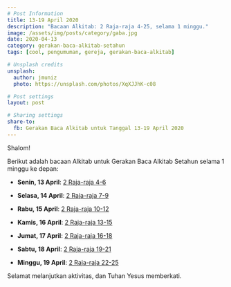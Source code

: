 ```yaml
---
# Post Information
title: 13-19 April 2020
description: "Bacaan Alkitab: 2 Raja-raja 4-25, selama 1 minggu."
image: /assets/img/posts/category/gaba.jpg
date: 2020-04-13
category: gerakan-baca-alkitab-setahun
tags: [cool, pengumuman, gereja, gerakan-baca-alkitab]

# Unsplash credits
unsplash:
  author: jmuniz
  photo: https://unsplash.com/photos/XqXJJhK-c08

# Post settings
layout: post

# Sharing settings
share-to:
  fb: Gerakan Baca Alkitab untuk Tanggal 13-19 April 2020
---
```

Shalom!

Berikut adalah bacaan Alkitab untuk Gerakan Baca Alkitab Setahun selama 1 minggu ke depan:
- **Senin, 13 April**: [2 Raja-raja 4-6](https://alkitab.sabda.org/passage.php?passage=2%20Raja-raja%204-6)

- **Selasa, 14 April**: [2 Raja-raja 7-9](https://alkitab.sabda.org/passage.php?passage=2%20Raja-raja%207-9)

- **Rabu, 15 April**: [2 Raja-raja 10-12](https://alkitab.sabda.org/passage.php?passage=2%20Raja-raja%2010-12)

- **Kamis, 16 April**: [2 Raja-raja 13-15](https://alkitab.sabda.org/passage.php?passage=2%20Raja-raja%2013-15)

- **Jumat, 17 April**: [2 Raja-raja 16-18](https://alkitab.sabda.org/passage.php?passage=2%20Raja-raja%2016-18)

- **Sabtu, 18 April**: [2 Raja-raja 19-21](https://alkitab.sabda.org/passage.php?passage=2%20Raja-raja%2019-21)

- **Minggu, 19 April**: [2 Raja-raja 22-25](https://alkitab.sabda.org/passage.php?passage=2%20Raja-raja%2022-25)

Selamat melanjutkan aktivitas, dan Tuhan Yesus memberkati.